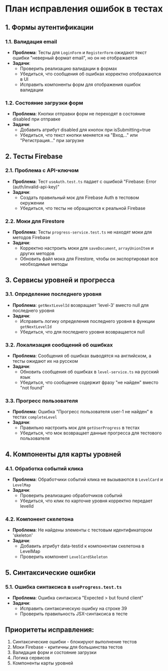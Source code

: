 # План исправления ошибок в тестах

## 1. Формы аутентификации

### 1.1. Валидация email
- **Проблема**: Тесты для `LoginForm` и `RegisterForm` ожидают текст ошибки "неверный формат email", но он не отображается
- **Задачи**:
  - Проверить реализацию валидации в формах
  - Убедиться, что сообщения об ошибках корректно отображаются в UI
  - Исправить компоненты форм для отображения ошибок валидации

### 1.2. Состояние загрузки форм
- **Проблема**: Кнопки отправки форм не переходят в состояние disabled при отправке
- **Задачи**:
  - Добавить атрибут disabled для кнопок при isSubmitting=true
  - Убедиться, что текст кнопки меняется на "Вход..." или "Регистрация..." при загрузке

## 2. Тесты Firebase

### 2.1. Проблема с API-ключом
- **Проблема**: Тест `useAuth.test.ts` падает с ошибкой "Firebase: Error (auth/invalid-api-key)"
- **Задачи**:
  - Создать правильный мок для Firebase Auth в тестовом окружении
  - Убедиться, что тесты не обращаются к реальной Firebase

### 2.2. Моки для Firestore
- **Проблема**: Тесты `progress-service.test.ts` не находят моки для методов Firebase
- **Задачи**:
  - Корректно настроить моки для `saveDocument`, `arrayUnionItem` и других методов
  - Обновить файл мока для Firestore, чтобы он экспортировал все необходимые методы

## 3. Сервисы уровней и прогресса

### 3.1. Определение последнего уровня
- **Проблема**: `getNextLevelId` возвращает 'level-3' вместо null для последнего уровня
- **Задачи**:
  - Исправить логику определения последнего уровня в функции `getNextLevelId`
  - Убедиться, что для последнего уровня возвращается null

### 3.2. Локализация сообщений об ошибках
- **Проблема**: Сообщения об ошибках выводятся на английском, а тесты ожидают их на русском
- **Задачи**:
  - Обновить сообщения об ошибках в `level-service.ts` на русский язык
  - Убедиться, что сообщение содержит фразу "не найден" вместо "not found"

### 3.3. Прогресс пользователя
- **Проблема**: Ошибка "Прогресс пользователя user-1 не найден" в тестах `completeLevel`
- **Задачи**:
  - Правильно настроить мок для `getUserProgress` в тестах
  - Убедиться, что мок возвращает данные прогресса для тестового пользователя

## 4. Компоненты для карты уровней

### 4.1. Обработка событий клика
- **Проблема**: Обработчики событий клика не вызываются в `LevelCard` и `LevelMap`
- **Задачи**:
  - Проверить реализацию обработчиков событий
  - Убедиться, что клик по карточке уровня корректно передает levelId

### 4.2. Компонент скелетона
- **Проблема**: Не найдены элементы с тестовым идентификатором 'skeleton'
- **Задачи**:
  - Добавить атрибут data-testid к компонентам скелетона в LevelMap
  - Проверить компонент `LevelCardSkeleton`

## 5. Синтаксические ошибки

### 5.1. Ошибка синтаксиса в `useProgress.test.ts`
- **Проблема**: Ошибка синтаксиса "Expected > but found client"
- **Задачи**:
  - Исправить синтаксическую ошибку на строке 39
  - Проверить правильность JSX-синтаксиса в тесте

## Приоритеты исправления:

1. Синтаксические ошибки - блокируют выполнение тестов
2. Моки Firebase - критичны для большинства тестов
3. Валидация форм и состояние загрузки
4. Логика сервисов
5. Компоненты карты уровней
